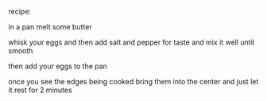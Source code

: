 recipe:

in a pan melt some butter 

whisk your eggs and then add salt and pepper for taste and mix it well until smooth

then add your eggs to the pan

once you see the edges being cooked bring them into the center and just let it rest for 2 minutes



